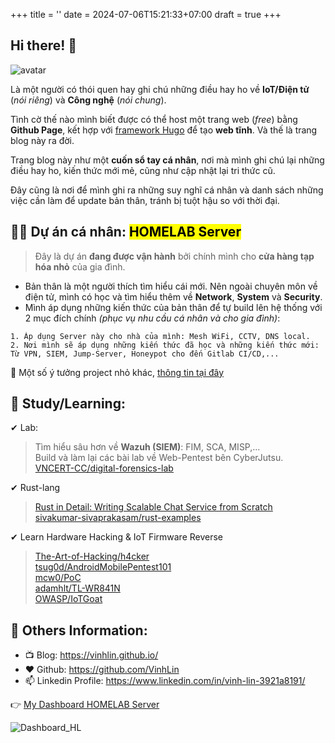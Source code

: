 +++
title = ''
date = 2024-07-06T15:21:33+07:00
draft = true
+++

## Hi there! 👋

<img class="avatar" src="../Image.jpg" alt="avatar">

Là một người có thói quen hay ghi chú những điều hay ho về **IoT/Điện tử** (*nói riêng*) và **Công nghệ** (*nói chung*).

Tình cờ thế nào mình biết được có thể host một trang web (*free*) bằng **Github Page**, kết hợp với [framework Hugo](https://gohugo.io/) để tạo **web tĩnh**. Và thế là trang blog này ra đời.

Trang blog này như một **cuốn sổ tay cá nhân**, nơi mà mình ghi chú lại những điều hay ho, kiến thức mới mẻ, cũng như cập nhật lại tri thức cũ.

Đây cũng là nơi để mình ghi ra những suy nghĩ cá nhân và danh sách những việc cần làm để update bản thân, tránh bị tuột hậu so với thời đại.

## 👨‍💻 Dự án cá nhân: <mark>HOMELAB Server</mark>
> Đây là dự án **đang được vận hành** bởi chính mình cho **cửa hàng tạp hóa nhỏ** của gia đình. </br>

- Bản thân là một người thích tìm hiểu cái mới. Nên ngoài chuyên môn về điện tử, mình có học và tìm hiểu thêm về **Network**, **System** và **Security**.
- Mình áp dụng những kiến thức của bản thân để tự build lên hệ thống với 2 mục đích chính *(phục vụ nhu cầu cá nhân và cho gia đình)*:
```
1. Áp dụng Server này cho nhà của mình: Mesh WiFi, CCTV, DNS local.
2. Nơi mình sẽ áp dụng những kiến thức đã học và những kiến thức mới: Từ VPN, SIEM, Jump-Server, Honeypot cho đến Gitlab CI/CD,...
```

🌱 Một số ý tưởng project nhỏ khác, [thông tin tại đây](https://blog.vinhld-homelab.io.vn/posts/others/y_tuong_project/)

## 🔭 Study/Learning:
✔ Lab:
> Tìm hiểu sâu hơn về **Wazuh (SIEM)**: FIM, SCA, MISP,... </br>
> Build và làm lại các bài lab về Web-Pentest bên CyberJutsu. </br>
> [VNCERT-CC/digital-forensics-lab](https://github.com/VNCERT-CC/digital-forensics-lab) </br>

✔ Rust-lang
> [Rust in Detail: Writing Scalable Chat Service from Scratch](https://nbaksalyar.github.io/2015/07/10/writing-chat-in-rust.html) </br>
> [sivakumar-sivaprakasam/rust-examples](https://github.com/sivakumar-sivaprakasam/rust-examples) </br>

✔ Learn Hardware Hacking & IoT Firmware Reverse
> [The-Art-of-Hacking/h4cker](https://github.com/The-Art-of-Hacking/h4cker) </br>
> [tsug0d/AndroidMobilePentest101](https://github.com/tsug0d/AndroidMobilePentest101) </br>
> [mcw0/PoC](https://github.com/mcw0/PoC) </br>
> [adamhlt/TL-WR841N](https://github.com/adamhlt/TL-WR841N) </br>
> [OWASP/IoTGoat](https://github.com/OWASP/IoTGoat) </br>

## 💬 Others Information:
- 📺 Blog: https://vinhlin.github.io/
- ❤️ Github: https://github.com/VinhLin
- 📫 Linkedin Profile: https://www.linkedin.com/in/vinh-lin-3921a8191/

👉 [My Dashboard HOMELAB Server](https://dashboard.vinhld-homelab.io.vn:3080/)

![Dashboard_HL](/image/Dashboard_HOMELAB.png)


